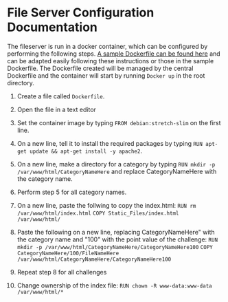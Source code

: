 # File Server Configuration Documentation

The fileserver is run in a docker container, which can be configured by performing the following steps. [A sample Dockerfile can be found here]() and can be adapted easily following these instructions or those in the sample Dockerfile. The Dockerfile created will be managed by the central Dockerfile and the container will start by running ```Docker up``` in the root directory.

1. Create a file called ```Dockerfile```.

2. Open the file in a text editor

3. Set the container image by typing ```FROM debian:stretch-slim``` on the first line.

4. On a new line, tell it to install the required packages by typing ```RUN apt-get update && apt-get install -y apache2```.

5. On a new line, make a directory for a category by typing ```RUN mkdir -p /var/www/html/CategoryNameHere``` and replace CategoryNameHere with the category name.

6. Perform step 5 for all category names.

7. On a new line, paste the follwing to copy the index.html:
```RUN rm /var/www/html/index.html```
```COPY Static_Files/index.html /var/www/html/```

8. Paste the following on a new line, replacing CategoryNameHere" with the category name and "100" with the point value of the challenge:
```RUN mkdir -p /var/www/html/CategoryNameHere/CategoryNameHere100```
```COPY CategoryNameHere/100/FileNameHere /var/www/html/CategoryNameHere/CategoryNameHere100```

9. Repeat step 8 for all challenges

10. Change ownership of the index file: ```RUN chown -R www-data:www-data /var/www/html/*```